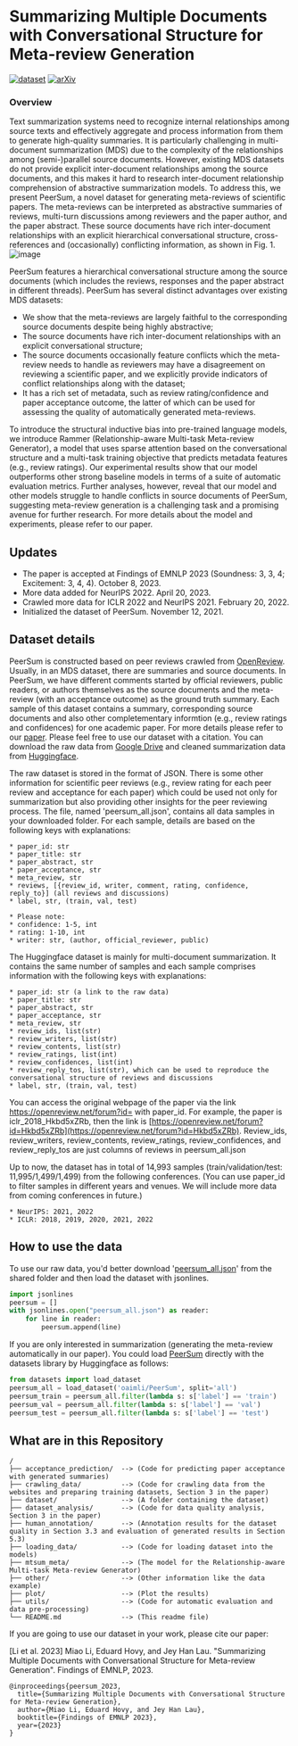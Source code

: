 # Summarizing Multiple Documents with Conversational Structure for Meta-review Generation
[![dataset](https://img.shields.io/badge/dataset-%20PeerSum-orange)](https://huggingface.co/datasets/oaimli/PeerSum) [![arXiv](https://img.shields.io/badge/arxiv-2305.01498-lightgrey)](https://arxiv.org/abs/2305.01498)

### Overview
Text summarization systems need to recognize internal relationships among source texts and effectively aggregate and process information from them to generate high-quality summaries. It is particularly challenging in multi-document summarization (MDS) due to the complexity of the relationships among (semi-)parallel source documents. However, existing MDS datasets do not provide explicit inter-document relationships among the source documents, and this makes it hard to research inter-document relationship comprehension of abstractive summarization models. To address this, we present PeerSum, a novel dataset for generating meta-reviews of scientific papers. The meta-reviews can be interpreted as abstractive summaries of reviews, multi-turn discussions among reviewers and the paper author, and the paper abstract. These source documents have rich inter-document relationships with an explicit hierarchical conversational structure, cross-references and (occasionally) conflicting information, as shown in Fig. 1. 
![image](https://github.com/oaimli/PeerSum/assets/12547070/aa23aa8a-5fed-4cd7-a025-852dbeb0bfdc)

PeerSum features a hierarchical conversational structure among the source documents (which includes the reviews, responses and the paper abstract in different threads). PeerSum has several distinct advantages over existing MDS datasets: 
- We show that the meta-reviews are largely faithful to the corresponding source documents despite being highly abstractive;
- The source documents have rich inter-document relationships with an explicit conversational structure;
- The source documents occasionally feature conflicts which the meta-review needs to handle as reviewers may have a disagreement on reviewing a scientific paper, and we explicitly provide indicators of conflict relationships along with the dataset;
- It has a rich set of metadata, such as review rating/confidence and paper acceptance outcome, the latter of which can be used for assessing the quality of automatically generated meta-reviews.

To introduce the structural inductive bias into pre-trained language models, we introduce Rammer (Relationship-aware Multi-task Meta-review Generator), a model that uses sparse attention based on the conversational structure and a multi-task training objective that predicts metadata features (e.g., review ratings). Our experimental results show that our model outperforms other strong baseline models in terms of a suite of automatic evaluation metrics. Further analyses, however, reveal that our model and other models struggle to handle conflicts in source documents of PeerSum, suggesting meta-review generation is a challenging task and a promising avenue for further research. For more details about the model and experiments, please refer to our paper.

## Updates
* The paper is accepted at Findings of EMNLP 2023 (Soundness: 3, 3, 4; Excitement: 3, 4, 4). October 8, 2023.
* More data added for NeurIPS 2022. April 20, 2023. 
* Crawled more data for ICLR 2022 and NeurIPS 2021. February 20, 2022. 
* Initialized the dataset of PeerSum. November 12, 2021.

## Dataset details
PeerSum is constructed based on peer reviews crawled from [OpenReview](https://openreview.net/). Usually, in an MDS dataset, there are summaries and source documents. In PeerSum, we have different comments started by official reviewers, public readers, or authors themselves as the source documents and the meta-review (with an acceptance outcome) as the ground truth summary. Each sample of this dataset contains a summary, corresponding source documents and also other completementary informtion (e.g., review ratings and confidences) for one academic paper. For more details please refer to our [paper](https://arxiv.org/abs/2305.01498). Please feel free to use our dataset with a citation. You can download the raw data from [Google Drive](https://drive.google.com/drive/folders/1SGYvxY1vOZF2MpDn3B-apdWHCIfpN2uB?usp=sharing) and cleaned summarization data from [Huggingface](https://huggingface.co/datasets/oaimli/PeerSum).

The raw dataset is stored in the format of JSON. There is some other information for scientific peer reviews (e.g., review rating for each peer review and acceptance for each paper) which could be used not only for summarization but also providing other insights for the peer reviewing process. The file, named 'peersum_all.json', contains all data samples in your downloaded folder. For each sample, details are based on the following keys with explanations:
```
* paper_id: str
* paper_title: str
* paper_abstract, str
* paper_acceptance, str
* meta_review, str
* reviews, [{review_id, writer, comment, rating, confidence, reply_to}] (all reviews and discussions)
* label, str, (train, val, test)

* Please note:
* confidence: 1-5, int
* rating: 1-10, int
* writer: str, (author, official_reviewer, public)
```

The Huggingface dataset is mainly for multi-document summarization. It contains the same number of samples and each sample comprises information with the following keys with explanations:
```
* paper_id: str (a link to the raw data)
* paper_title: str
* paper_abstract, str
* paper_acceptance, str
* meta_review, str
* review_ids, list(str)
* review_writers, list(str)
* review_contents, list(str)
* review_ratings, list(int)
* review_confidences, list(int)
* review_reply_tos, list(str), which can be used to reproduce the conversational structure of reviews and discussions
* label, str, (train, val, test)
```

You can access the original webpage of the paper via the link https://openreview.net/forum?id= with paper_id. For example, the paper is iclr_2018_Hkbd5xZRb, then the link is [https://openreview.net/forum?id=Hkbd5xZRb](https://openreview.net/forum?id=Hkbd5xZRb). Review_ids, review_writers, review_contents, review_ratings, review_confidences, and review_reply_tos are just columns of reviews in peersum_all.json 

Up to now, the dataset has in total of 14,993 samples (train/validation/test: 11,995/1,499/1,499) from the following conferences. (You can use paper_id to filter samples in different years and venues. We will include more data from coming conferences in future.)
```
* NeurIPS: 2021, 2022
* ICLR: 2018, 2019, 2020, 2021, 2022
```


## How to use the data
To use our raw data, you'd better download '[peersum_all.json](https://drive.google.com/file/d/1XCF4omItvv-cyUkLhzt-DLDkg2AKga2O/view?usp=drive_link)' from the shared folder and then load the dataset with jsonlines.
```python
import jsonlines
peersum = []
with jsonlines.open("peersum_all.json") as reader:
    for line in reader:
        peersum.append(line)
```

If you are only interested in summarization (generating the meta-review automatically in our paper). You could load [PeerSum](https://huggingface.co/datasets/oaimli/PeerSum) directly with the datasets library by Huggingface as follows:
```python
from datasets import load_dataset
peersum_all = load_dataset('oaimli/PeerSum', split='all')
peersum_train = peersum_all.filter(lambda s: s['label'] == 'train')
peersum_val = peersum_all.filter(lambda s: s['label'] == 'val')
peersum_test = peersum_all.filter(lambda s: s['label'] == 'test')
```


## What are in this Repository
```
/
├── acceptance_prediction/  --> (Code for predicting paper acceptance with generated summaries)
├── crawling_data/          --> (Code for crawling data from the websites and preparing training datasets, Section 3 in the paper)
├── dataset/                --> (A folder containing the dataset)
├── dataset_analysis/       --> (Code for data quality analysis, Section 3 in the paper)
├── human_annotation/       --> (Annotation results for the dataset quality in Section 3.3 and evaluation of generated results in Section 5.3)
├── loading_data/           --> (Code for loading dataset into the models)
├── mtsum_meta/             --> (The model for the Relationship-aware Multi-task Meta-review Generator)   
├── other/                  --> (Other information like the data example)
├── plot/                   --> (Plot the results)
├── utils/                  --> (Code for automatic evaluation and data pre-processing)   
└── README.md               --> (This readme file)
```

If you are going to use our dataset in your work, please cite our paper:

[Li et al. 2023] Miao Li, Eduard Hovy, and Jey Han Lau. "Summarizing Multiple Documents with Conversational Structure for Meta-review Generation". Findings of EMNLP, 2023.
```
@inproceedings{peersum_2023,
  title={Summarizing Multiple Documents with Conversational Structure for Meta-review Generation},
  author={Miao Li, Eduard Hovy, and Jey Han Lau},
  booktitle={Findings of EMNLP 2023},
  year={2023}
}
```



